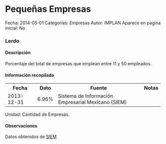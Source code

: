 Pequeñas Empresas
=====

Fecha: 2014-05-01
Categorías: Empresas
Autor: IMPLAN
Aparece en pagina inicial: No

### Lerdo

#### Descripción

Porcentaje del total de empresas que emplean entre 11 y 50 empleados.

#### Información recopilada

<table class="table table-hover table-bordered">
  <tr><th>Fecha</th><th>Dato</th><th>Fuente</th><th>Notas</th></tr>
  <tr><td>2013-12-31</td><td>6.96%</td><td>Sistema de Información Empresarial Mexicano (SIEM)</td><td></td></tr>
</table>

Unidad: Cantidad de Empresas.

#### Observaciones

Datos obtenidos de [SIEM](http://www.siem.gob.mx/siem/estadisticas/EstadoTamanoPublico.asp?p=1)
